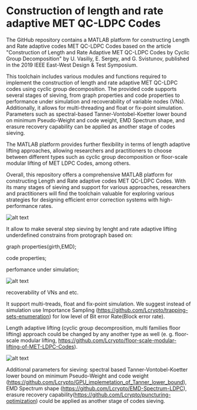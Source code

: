 # Construction of length and rate adaptive MET QC-LDPC Codes
The GitHub repository contains a MATLAB platform for constructing Length and Rate adaptive codes MET QC-LDPC Codes based on the article "Construction of Length and Rate Adaptive MET QC-LDPC Codes by Cyclic Group Decomposition" by U. Vasiliy, E. Sergey, and G. Svistunov, published in the 2019 IEEE East-West Design & Test Symposium.

This toolchain includes various modules and functions required to implement the construction of length and rate adaptive MET QC-LDPC codes using cyclic group decomposition. The provided code supports several stages of sieving, from graph properties and code properties to performance under simulation and recoverability of variable nodes (VNs). Additionally, it allows for multi-threading and float or fix-point simulation. Parameters such as spectral-based Tanner-Vontobel-Koetter lower bound on minimum Pseudo-Weight and code weight, EMD Spectrum shape, and erasure recovery capability can be applied as another stage of codes sieving.

The MATLAB platform provides further flexibility in terms of length adaptive lifting approaches, allowing researchers and practitioners to choose between different types such as cyclic group decomposition or floor-scale modular lifting of MET LDPC Codes, among others.

Overall, this repository offers a comprehensive MATLAB platform for constructing Length and Rate adaptive codes MET QC-LDPC Codes. With its many stages of sieving and support for various approaches, researchers and practitioners will find the toolchain valuable for exploring various strategies for designing efficient error correction systems with high-performance rates.

![alt text](https://github.com/Lcrypto/Length-und-Rate-adaptive-code/blob/master/MET_LDPC_2013.jpg)

It allow to make several step sieving by lenght and rate adaptive lifting underdefined constrains from protograph based on: 




graph properties(girth,EMD);

code properties;

perfomance under simulation; 

![alt text](https://github.com/Lcrypto/Length-und-Rate-adaptive-code/blob/master/Rate1_5_ITW2019_BLER1e-5_short.png)

recoverability of VNs and etc.





It support multi-treads, float and fix-point simulation. We suggest instead of simulation use Importance Sampling (https://github.com/Lcrypto/trapping-sets-enumeration) for low level of Bit error Rate(Block error rate). 

Length adaptive lifting  (cyclic group decomprosition, multi families floor lifting) approach could be changed by any another type as well (e. g. floor-scale modular lifting, https://github.com/Lcrypto/floor-scale-modular-lifting-of-MET-LDPC-Codes).

![alt text](https://github.com/Lcrypto/Length-und-Rate-adaptive-code/blob/master/Cyclic.png)

 Additional parameters for sieving: spectral based Tanner-Vontobel-Koetter lower bound on minimum Pseudo-Weight and code weight (https://github.com/Lcrypto/GPU_implemetation_of_Tanner_lower_bound), EMD Spectrum shape (https://github.com/Lcrypto/EMD-Spectrum-LDPC), erasure recovery capability(https://github.com/Lcrypto/puncturing-optimization) could be applied as another stage of codes sieving.
